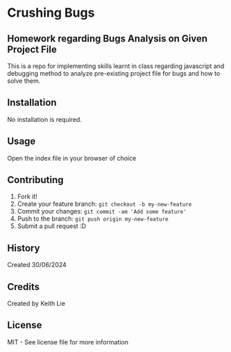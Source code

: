# Crushing Bugs
## Homework regarding Bugs Analysis on Given Project File
This is a repo for implementing skills learnt in class regarding javascript and debugging method to analyze pre-existing project file for bugs and how to solve them.

## Installation
No installation is required.

## Usage
Open the index file in your browser of choice

## Contributing
1. Fork it!
2. Create your feature branch: `git checkout -b my-new-feature`
3. Commit your changes: `git commit -am 'Add some feature'`
4. Push to the branch: `git push origin my-new-feature`
5. Submit a pull request :D

## History
Created 30/06/2024

## Credits
Created by Keith Lie

## License
MIT - See license file for more information
